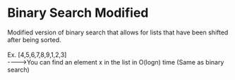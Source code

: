 # Binary Search Modified
Modified version of binary search that allows for lists that have been shifted after being sorted. <br/><br/>
Ex. [4,5,6,7,8,9,1,2,3]<br/>
---->You can find an element x in the list in O(logn) time (Same as binary search)
